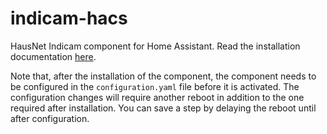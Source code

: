 # indicam-hacs

HausNet Indicam component for Home Assistant. Read the installation documentation
[here](https://docs.hausnet.io/indicam/#home-assistant-custom-component).

Note that, after the installation of the component, the component needs to be configured
in the `configuration.yaml` file before it is activated. The configuration changes
will require another reboot in addition to the one required after installation. You can save a 
step by delaying the reboot until after configuration.
